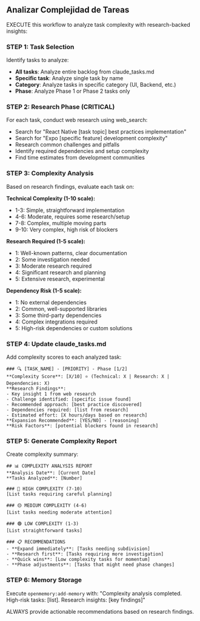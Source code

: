 ## Analizar Complejidad de Tareas

EXECUTE this workflow to analyze task complexity with research-backed insights:

### STEP 1: Task Selection
Identify tasks to analyze:
- **All tasks**: Analyze entire backlog from claude_tasks.md
- **Specific task**: Analyze single task by name
- **Category**: Analyze tasks in specific category (UI, Backend, etc.)
- **Phase**: Analyze Phase 1 or Phase 2 tasks only

### STEP 2: Research Phase (CRITICAL)
For each task, conduct web research using web_search:
- Search for "React Native [task topic] best practices implementation"
- Search for "Expo [specific feature] development complexity"
- Research common challenges and pitfalls
- Identify required dependencies and setup complexity
- Find time estimates from development communities

### STEP 3: Complexity Analysis
Based on research findings, evaluate each task on:

**Technical Complexity (1-10 scale):**
- 1-3: Simple, straightforward implementation
- 4-6: Moderate, requires some research/setup
- 7-8: Complex, multiple moving parts
- 9-10: Very complex, high risk of blockers

**Research Required (1-5 scale):**
- 1: Well-known patterns, clear documentation
- 2: Some investigation needed
- 3: Moderate research required
- 4: Significant research and planning
- 5: Extensive research, experimental

**Dependency Risk (1-5 scale):**
- 1: No external dependencies
- 2: Common, well-supported libraries
- 3: Some third-party dependencies
- 4: Complex integrations required
- 5: High-risk dependencies or custom solutions

### STEP 4: Update claude_tasks.md
Add complexity scores to each analyzed task:

```
### 🔍 [TASK_NAME] - [PRIORITY] - Phase [1/2]
**Complexity Score**: [X/10] ⭐ (Technical: X | Research: X | Dependencies: X)
**Research Findings**:
- Key insight 1 from web research
- Challenge identified: [specific issue found]
- Recommended approach: [best practice discovered]
- Dependencies required: [list from research]
- Estimated effort: [X hours/days based on research]
**Expansion Recommended**: [YES/NO] - [reasoning]
**Risk Factors**: [potential blockers found in research]
```

### STEP 5: Generate Complexity Report
Create complexity summary:

```
## 📊 COMPLEXITY ANALYSIS REPORT
**Analysis Date**: [Current Date]
**Tasks Analyzed**: [Number]

### 🔴 HIGH COMPLEXITY (7-10)
[List tasks requiring careful planning]

### 🟡 MEDIUM COMPLEXITY (4-6)  
[List tasks needing moderate attention]

### 🟢 LOW COMPLEXITY (1-3)
[List straightforward tasks]

### 📋 RECOMMENDATIONS
- **Expand immediately**: [Tasks needing subdivision]
- **Research first**: [Tasks requiring more investigation]
- **Quick wins**: [Low complexity tasks for momentum]
- **Phase adjustments**: [Tasks that might need phase changes]
```

### STEP 6: Memory Storage
Execute `openmemory:add-memory` with:
"Complexity analysis completed. High-risk tasks: [list]. Research insights: [key findings]"

ALWAYS provide actionable recommendations based on research findings.
